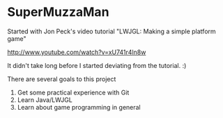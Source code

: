 SuperMuzzaMan
=============

Started with Jon Peck's video tutorial "LWJGL: Making a simple platform game"

http://www.youtube.com/watch?v=xU741r4ln8w

It didn't take long before I started deviating from the tutorial.  :)

There are several goals to this project
1. Get some practical experience with Git
2. Learn Java/LWJGL
3. Learn about game programming in general
